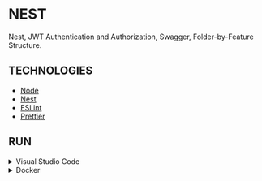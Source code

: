 # NEST

Nest, JWT Authentication and Authorization, Swagger, Folder-by-Feature Structure.

## TECHNOLOGIES

* [Node](https://nodejs.org)
* [Nest](https://nestjs.com)
* [ESLint](https://eslint.org)
* [Prettier](https://prettier.io)

## RUN

<details>
<summary>Visual Studio Code</summary>

#### Prerequisites

* [Node](https://nodejs.org)
* [Visual Studio Code](https://code.visualstudio.com)
* [Visual Studio Code Node Debug](https://code.visualstudio.com/docs/nodejs/nodejs-debugging)

#### Steps

1. Run the command **npm run restore** in the **Terminal**.
2. Run the command **npm run start** in the **Terminal**.
3. Open **<http://localhost:3000>** in the **Web Browser**.

</details>

<details>
<summary>Docker</summary>

#### Prerequisites

* [Docker](https://www.docker.com/get-started)

#### Steps

1. Run the command **docker compose up --detach --build --force-recreate --remove-orphans** in the **Terminal**.
2. Open **<http://localhost:4000>** in the **Web Browser**.

</details>
